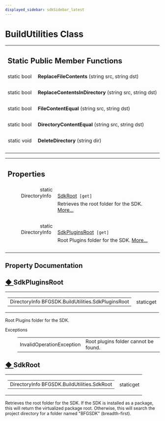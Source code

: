 ```yaml
---
displayed_sidebar: sdkSidebar_latest
---
```

# BuildUtilities Class 

<div class="contents"><table class="memberdecls"><tr class="heading"><td colspan="2"><h2 class="groupheader"><a id="pub-static-methods" name="pub-static-methods"></a> Static Public Member Functions</h2></td></tr><tr class="memitem:a498e351b6343e545ff59eb2417b4b3b2"><td class="memItemLeft" align="right" valign="top"><a id="a498e351b6343e545ff59eb2417b4b3b2" name="a498e351b6343e545ff59eb2417b4b3b2"></a> static bool&#160;</td><td class="memItemRight" valign="bottom"><b>ReplaceFileContents</b> (string src, string dst)</td></tr><tr class="separator:a498e351b6343e545ff59eb2417b4b3b2"><td class="memSeparator" colspan="2">&#160;</td></tr><tr class="memitem:a47cf13f70c5e6c696265d54b2c5a2a54"><td class="memItemLeft" align="right" valign="top"><a id="a47cf13f70c5e6c696265d54b2c5a2a54" name="a47cf13f70c5e6c696265d54b2c5a2a54"></a> static bool&#160;</td><td class="memItemRight" valign="bottom"><b>ReplaceContentsInDirectory</b> (string src, string dst)</td></tr><tr class="separator:a47cf13f70c5e6c696265d54b2c5a2a54"><td class="memSeparator" colspan="2">&#160;</td></tr><tr class="memitem:a5226d7864111361807607a33e3edfe1a"><td class="memItemLeft" align="right" valign="top"><a id="a5226d7864111361807607a33e3edfe1a" name="a5226d7864111361807607a33e3edfe1a"></a> static bool&#160;</td><td class="memItemRight" valign="bottom"><b>FileContentEqual</b> (string src, string dst)</td></tr><tr class="separator:a5226d7864111361807607a33e3edfe1a"><td class="memSeparator" colspan="2">&#160;</td></tr><tr class="memitem:a440b4bd61ca1ab6332e0369b48c178a5"><td class="memItemLeft" align="right" valign="top"><a id="a440b4bd61ca1ab6332e0369b48c178a5" name="a440b4bd61ca1ab6332e0369b48c178a5"></a> static bool&#160;</td><td class="memItemRight" valign="bottom"><b>DirectoryContentEqual</b> (string src, string dst)</td></tr><tr class="separator:a440b4bd61ca1ab6332e0369b48c178a5"><td class="memSeparator" colspan="2">&#160;</td></tr><tr class="memitem:ad1c1c301d29238865f94e6f5e4a05b8d"><td class="memItemLeft" align="right" valign="top"><a id="ad1c1c301d29238865f94e6f5e4a05b8d" name="ad1c1c301d29238865f94e6f5e4a05b8d"></a> static void&#160;</td><td class="memItemRight" valign="bottom"><b>DeleteDirectory</b> (string dir)</td></tr><tr class="separator:ad1c1c301d29238865f94e6f5e4a05b8d"><td class="memSeparator" colspan="2">&#160;</td></tr></table><table class="memberdecls"><tr class="heading"><td colspan="2"><h2 class="groupheader"><a id="properties" name="properties"></a> Properties</h2></td></tr><tr class="memitem:adc63f07748b7b95d09f3c7f3afd73149"><td class="memItemLeft" align="right" valign="top">static DirectoryInfo&#160;</td><td class="memItemRight" valign="bottom"><a class="el" href="class_b_f_g_s_d_k_1_1_build_utilities.html#adc63f07748b7b95d09f3c7f3afd73149">SdkRoot</a><code> [get]</code></td></tr><tr class="memdesc:adc63f07748b7b95d09f3c7f3afd73149"><td class="mdescLeft">&#160;</td><td class="mdescRight">Retrieves the root folder for the SDK.  <a href="class_b_f_g_s_d_k_1_1_build_utilities.html#adc63f07748b7b95d09f3c7f3afd73149">More...</a><br /></td></tr><tr class="separator:adc63f07748b7b95d09f3c7f3afd73149"><td class="memSeparator" colspan="2">&#160;</td></tr><tr class="memitem:a3be239078826b9b88a30ebf0453af6ed"><td class="memItemLeft" align="right" valign="top">static DirectoryInfo&#160;</td><td class="memItemRight" valign="bottom"><a class="el" href="class_b_f_g_s_d_k_1_1_build_utilities.html#a3be239078826b9b88a30ebf0453af6ed">SdkPluginsRoot</a><code> [get]</code></td></tr><tr class="memdesc:a3be239078826b9b88a30ebf0453af6ed"><td class="mdescLeft">&#160;</td><td class="mdescRight">Root Plugins folder for the SDK.  <a href="class_b_f_g_s_d_k_1_1_build_utilities.html#a3be239078826b9b88a30ebf0453af6ed">More...</a><br /></td></tr><tr class="separator:a3be239078826b9b88a30ebf0453af6ed"><td class="memSeparator" colspan="2">&#160;</td></tr></table><h2 class="groupheader">Property Documentation</h2><a id="a3be239078826b9b88a30ebf0453af6ed" name="a3be239078826b9b88a30ebf0453af6ed"></a><h2 class="memtitle"><span class="permalink"><a href="#a3be239078826b9b88a30ebf0453af6ed">&#9670;&nbsp;</a></span>SdkPluginsRoot</h2><div class="memitem"><div class="memproto"><table class="mlabels"><tr><td class="mlabels-left"><table class="memname"><tr><td class="memname">DirectoryInfo BFGSDK.BuildUtilities.SdkPluginsRoot</td></tr></table></td><td class="mlabels-right"><span class="mlabels"><span class="mlabel">static</span><span class="mlabel">get</span></span></td></tr></table></div><div class="memdoc">Root Plugins folder for the SDK. <dl class="exception"><dt>Exceptions</dt><dd><table class="exception"><tr><td class="paramname">InvalidOperationException</td><td>Root plugins folder cannot be found.</td></tr></table></dd></dl></div></div><a id="adc63f07748b7b95d09f3c7f3afd73149" name="adc63f07748b7b95d09f3c7f3afd73149"></a><h2 class="memtitle"><span class="permalink"><a href="#adc63f07748b7b95d09f3c7f3afd73149">&#9670;&nbsp;</a></span>SdkRoot</h2><div class="memitem"><div class="memproto"><table class="mlabels"><tr><td class="mlabels-left"><table class="memname"><tr><td class="memname">DirectoryInfo BFGSDK.BuildUtilities.SdkRoot</td></tr></table></td><td class="mlabels-right"><span class="mlabels"><span class="mlabel">static</span><span class="mlabel">get</span></span></td></tr></table></div><div class="memdoc">Retrieves the root folder for the SDK. If the SDK is installed as a package, this will return the virtualized package root. Otherwise, this will search the project directory for a folder named "BFGSDK" (breadth-first). </div></div></div> 

